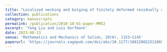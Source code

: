 ```yaml
---
title: "Localized necking and bulging of finitely deformed residually stressed solid cylinder"
collection: publications
category: manuscripts
permalink: /publication/2010-10-01-paper-MMS2
excerpt: 'Yang Liu and Luis Dorfmann'
date: 2023-08-13
venue: 'Mathematics and Mechanics of Solids, 29(6), 1153–1145'
paperurl: 'https://journals.sagepub.com/doi/abs/10.1177/10812865231186951'
---
```

